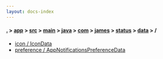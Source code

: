 ```yaml
---
layout: docs-index
---
```

#### [.](./../../../../../../../../index) > [app](./../../../../../../../index) > [src](./../../../../../../index) > [main](./../../../../../index) > [java](./../../../../index) > [com](./../../../index) > [james](./../../index) > [status](./../index) > [data](./index) > **/**

- [icon / IconData](icon/IconData)
- [preference / AppNotificationsPreferenceData](preference/AppNotificationsPreferenceData)

